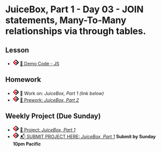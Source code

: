 # JuiceBox, Part 1 - Day 03 - JOIN statements, Many-To-Many relationships via through tables.

## Lesson
<!-- - ![FSA](/logo.png) [📺 Lecture]() -->
- ![FSA](/logo.png) [👾 Demo Code - JS](app.js)

## Homework
- ![FSA](/logo.png) 🔬 Work on: *JuiceBox, Part 1 (link below)*
- ![FSA](/logo.png) [📖 Prework: *JuiceBox, Part 2*](https://learn.fullstackacademy.com/workshop/5ead52ab23517900048866f3/content/5ead52ab23517900048866fe/text)

## Weekly Project (Due Sunday)
- ![FSA](/logo.png) [🔬 Project: *JuiceBox, Part 1*](https://learn.fullstackacademy.com/workshop/5ea5a112454faa0004185c44/content/5ea5a4e6454faa0004185ce1/text)
- ![FSA](/logo.png) [📬 SUBMIT PROJECT HERE: *JuiceBox, Part 1*](https://forms.gle/6SrnnP8oq89Q1mon8) __Submit by Sunday 10pm Pacific__
